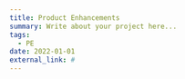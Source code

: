 ```yaml
---
title: Product Enhancements
summary: Write about your project here...
tags:
  - PE
date: 2022-01-01
external_link: #
---
```

